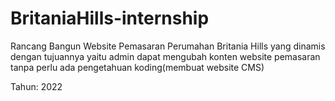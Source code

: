 # BritaniaHills-internship
Rancang Bangun Website Pemasaran Perumahan Britania Hills yang dinamis dengan tujuannya yaitu admin dapat mengubah konten website pemasaran tanpa perlu ada pengetahuan koding(membuat website CMS)

Tahun: 2022
